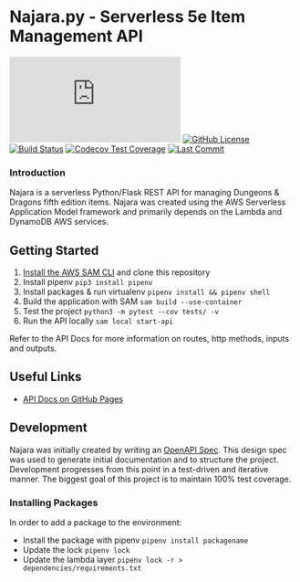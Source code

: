 # Najara.py - Serverless 5e Item Management API
[![Python Version](https://img.shields.io/github/pipenv/locked/python-version/greynewell/Najara.py)](https://www.python.org/downloads/release/python-370/)
[![GitHub License](https://img.shields.io/github/license/Naereen/StrapDown.js.svg)](https://github.com/greynewell/Najara.py/blob/master/LICENSE)
[![Build Status](https://travis-ci.com/greynewell/Najara.py.svg?branch=master)](https://travis-ci.com/github/greynewell/Najara.py)
[![Codecov Test Coverage](https://codecov.io/gh/greynewell/Najara.py/branch/master/graphs/badge.svg?style=flat)](https://codecov.io/gh/greynewell/Najara.py)
[![Last Commit](https://img.shields.io/github/last-commit/greynewell/Najara.py/master)](https://github.com/greynewell/Najara.py/commits/master)




### Introduction
Najara is a serverless Python/Flask REST API for managing Dungeons & Dragons fifth edition items. Najara was created using the AWS Serverless Application Model framework and primarily depends on the Lambda and DynamoDB AWS services.

## Getting Started
1. [Install the AWS SAM CLI](https://docs.aws.amazon.com/serverless-application-model/latest/developerguide/serverless-sam-cli-install.html) and clone this repository
1. Install pipenv `pip3 install pipenv`
1. Install packages & run virtualenv `pipenv install && pipenv shell`
1. Build the application with SAM `sam build --use-container`
1. Test the project `python3 -m pytest --cov tests/ -v`
1. Run the API locally `sam local start-api`

Refer to the API Docs for more information on routes, http methods, inputs and outputs.

## Useful Links
- [API Docs on GitHub Pages](https://greynewell.github.io/Najara.py/)

## Development
Najara was initially created by writing an [OpenAPI Spec](https://swagger.io/specification/). This design spec was used to generate initial documentation and to structure the project. Development progresses from this point in a test-driven and iterative manner. The biggest goal of this project is to maintain 100% test coverage.

### Installing Packages
In order to add a package to the environment:
- Install the package with pipenv `pipenv install packagename`
- Update the lock `pipenv lock`
- Update the lambda layer `pipenv lock -r > dependencies/requirements.txt`

